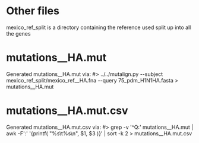 Other files
============
mexico_ref_split is a directory containing the reference used split up into all the genes

mutations__HA.mut
=================
Generated mutations__HA.mut via:
#> ../../mutalign.py --subject mexico_ref_split/mexico_ref__HA.fna --query 75_pdm_H1N1HA.fasta > mutations__HA.mut

mutations__HA.mut.csv
=====================
Generated mutations__HA.mut.csv via:
#> grep -v '^Q:' mutations__HA.mut | awk -F':' '{printf( "%s\t%s\n", $1, $3 )}' | sort -k 2 > mutations__HA.mut.csv
